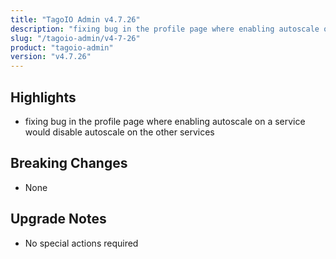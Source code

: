 ```yaml
---
title: "TagoIO Admin v4.7.26"
description: "fixing bug in the profile page where enabling autoscale on a service would disable autoscale on the other services"
slug: "/tagoio-admin/v4-7-26"
product: "tagoio-admin"
version: "v4.7.26"
---
```


## Highlights

- fixing bug in the profile page where enabling autoscale on a service would disable autoscale on the other services

## Breaking Changes

- None

## Upgrade Notes

- No special actions required
